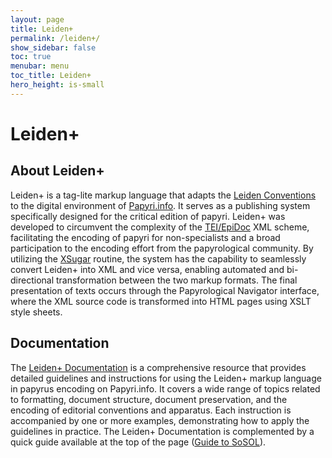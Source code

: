 ```yaml
---
layout: page
title: Leiden+
permalink: /leiden+/
show_sidebar: false
toc: true
menubar: menu
toc_title: Leiden+
hero_height: is-small
---
```


# Leiden+
## About Leiden+
Leiden+ is a tag-lite markup language that adapts the [Leiden Conventions](https://en.wikipedia.org/wiki/Leiden_Conventions) to the digital environment of [Papyri.info](https://papyri.info/). 
It serves as a publishing system specifically designed for the critical edition of papyri.
Leiden+ was developed to circumvent the complexity of the [TEI/EpiDoc](https://encode-guidelines.github.io/guidelines/epidoc/) XML scheme, facilitating the encoding of papyri 
for non-specialists and a broad participation to the encoding effort from the papyrological community. By utilizing the [XSugar](https://github.com/papyri/xsugar) 
routine, the system has the capability to seamlessly convert Leiden+ into XML and vice versa, enabling automated and bi-directional 
transformation between the two markup formats. The final presentation of texts occurs through the Papyrological Navigator interface, 
where the XML source code is transformed into HTML pages using XSLT style sheets. 
## Documentation
The [Leiden+ Documentation](https://papyri.info/docs/leiden_plus) is a comprehensive resource that provides detailed guidelines and instructions 
for using the Leiden+ markup language in papyrus encoding on Papyri.info. 
It covers a wide range of topics related to formatting, document structure, document preservation, 
and the encoding of editorial conventions and apparatus. Each instruction is accompanied by one or more examples, 
demonstrating how to apply the guidelines in practice.
The Leiden+ Documentation is complemented by a quick guide available at the top of the page ([Guide to SoSOL](https://docs.google.com/document/d/184yKsyRCRtrxW3rK5pfyokr-U9uc0cALrm3k0IQu-gE/edit)). 

